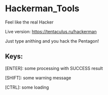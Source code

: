 # Hackerman_Tools
Feel like the real Hacker

Live version: https://tentaculus.ru/hackerman

Just type anithing and you hack the Pentagon!

## Keys:

[ENTER]: some processing with SUCCESS result

[SHIFT]: some warning message

[CTRL]: some loading

[CAPS]: Matrix...
